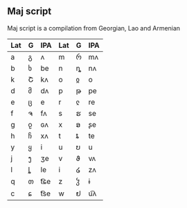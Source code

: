 ## Maj script

Maj script is a compilation from Georgian, Lao and Armenian

Lat | G | IPA  | Lat | G  | IPA 
----|---|------| ----|----|--------
  a | გ | ʌ    | m   | რ  | mʌ  
  b | ხ | be   | n   | ȵ  | nʌ  
  k | Շ | kʌ   | o   | ჲ  | o   
  d | მ | dʌ   | p   | թ  | pe  
  e | ც | e    | r   | ჺ  | re  
  f | ຈ | fʌ   | s   | ຮ  | se  
  g | ჹ | ɢʌ   | x   | ອ  | ʂe  
  h | ჩ | xʌ   | t   | ȶ  | te  
  y | ყ | i    | u   | ບ  | u  
  j | ງ | ʒe   | v   | ϑ  | vʌ  
  l | ȴ | le   | i   | ໒  |  zʌ    
  q | თ | t͡ɕe | z   | ჴ  | ɨ    
  c | ɕ | t͡se | w   | ຢ  | u͡ʌ

  


  
  
 
  
  
  
  
 
  
  
  

  


  
 
  
  
 
  
 
 
      
  



